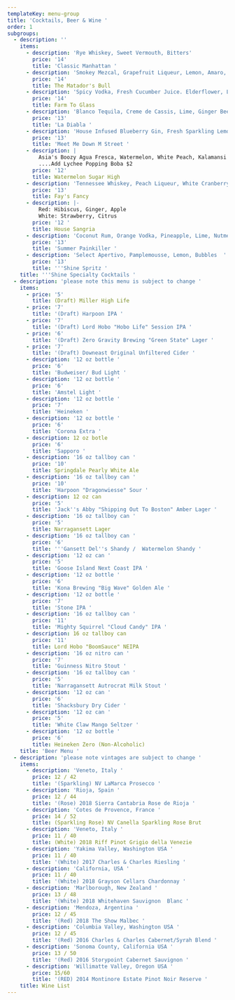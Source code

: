 ```yaml
---
templateKey: menu-group
title: 'Cocktails, Beer & Wine '
order: 1
subgroups:
  - description: ''
    items:
      - description: 'Rye Whiskey, Sweet Vermouth, Bitters'
        price: '14'
        title: 'Classic Manhattan '
      - description: 'Smokey Mezcal, Grapefruit Liqueur, Lemon, Amaro, Orange Bitters'
        price: '14'
        title: The Matador's Bull
      - description: 'Spicy Vodka, Fresh Cucumber Juice. Elderflower, Lemon'
        price: '14'
        title: Farm To Glass
      - description: 'Blanco Tequila, Creme de Cassis, Lime, Ginger Beer '
        price: '13'
        title: 'La Diabla '
      - description: 'House Infused Blueberry Gin, Fresh Sparkling Lemonade '
        price: '13'
        title: 'Meet Me Down M Street '
      - description: |
          Asia's Boozy Agua Fresca, Watermelon, White Peach, Kalamansi Lemon
          ....Add Lychee Popping Boba $2
        price: '12'
        title: Watermelon Sugar High
      - description: 'Tennessee Whiskey, Peach Liqueur, White Cranberry, Lime '
        price: '13'
        title: Fay's Fancy
      - description: |-
          Red: Hibiscus, Ginger, Apple
          White: Strawberry, Citrus 
        price: '12 '
        title: House Sangria
      - description: 'Coconut Rum, Orange Vodka, Pineapple, Lime, Nutmeg'
        price: '13'
        title: 'Summer Painkiller '
      - description: 'Select Apertivo, Pamplemousse, Lemon, Bubbles  '
        price: '13'
        title: '''Shine Spritz '
    title: '''Shine Specialty Cocktails '
  - description: 'please note this menu is subject to change '
    items:
      - price: '5'
        title: (Draft) Miller High Life
      - price: '7'
        title: '(Draft) Harpoon IPA '
      - price: '7'
        title: '(Draft) Lord Hobo "Hobo Life" Session IPA '
      - price: '6'
        title: '(Draft) Zero Gravity Brewing "Green State" Lager '
      - price: '7'
        title: '(Draft) Downeast Original Unfiltered Cider '
      - description: '12 oz bottle '
        price: '6'
        title: 'Budweiser/ Bud Light '
      - description: '12 oz bottle '
        price: '6'
        title: 'Amstel Light '
      - description: '12 oz bottle '
        price: '7'
        title: 'Heineken '
      - description: '12 oz bottle '
        price: '6'
        title: 'Corona Extra '
      - description: 12 oz botle
        price: '6'
        title: 'Sapporo '
      - description: '16 oz tallboy can '
        price: '10'
        title: Springdale Pearly White Ale
      - description: '16 oz tallboy can '
        price: '10'
        title: 'Harpoon "Dragonwiesse" Sour '
      - description: 12 oz can
        price: '5'
        title: 'Jack''s Abby "Shipping Out To Boston" Amber Lager '
      - description: '16 oz tallboy can '
        price: '5'
        title: Narragansett Lager
      - description: '16 oz tallboy can '
        price: '6'
        title: '''Gansett Del''s Shandy /  Watermelon Shandy '
      - description: '12 oz can '
        price: '5'
        title: 'Goose Island Next Coast IPA '
      - description: '12 oz bottle '
        price: '6'
        title: 'Kona Brewing "Big Wave" Golden Ale '
      - description: '12 oz bottle '
        price: '7'
        title: 'Stone IPA '
      - description: '16 oz tallboy can '
        price: '11'
        title: 'Mighty Squirrel "Cloud Candy" IPA '
      - description: 16 oz tallboy can
        price: '11'
        title: Lord Hobo "BoomSauce" NEIPA
      - description: '16 oz nitro can '
        price: '7'
        title: 'Guinness Nitro Stout '
      - description: '16 oz tallboy can '
        price: '5'
        title: 'Narragansett Autrocrat Milk Stout '
      - description: '12 oz can '
        price: '6'
        title: 'Shacksbury Dry Cider '
      - description: '12 oz can '
        price: '5'
        title: 'White Claw Mango Seltzer '
      - description: '12 oz bottle '
        price: '6'
        title: Heineken Zero (Non-Alcoholic)
    title: 'Beer Menu '
  - description: 'please note vintages are subject to change '
    items:
      - description: 'Veneto, Italy '
        price: 12 / 42
        title: '(Sparkling) NV LaMarca Prosecco '
      - description: 'Rioja, Spain '
        price: 12 / 44
        title: '(Rose) 2018 Sierra Cantabria Rose de Rioja '
      - description: 'Cotes de Provence, France '
        price: 14 / 52
        title: (Sparkling Rose) NV Canella Sparkling Rose Brut
      - description: 'Veneto, Italy '
        price: 11 / 40
        title: (White) 2018 Riff Pinot Grigio della Venezie
      - description: 'Yakima Valley, Washington USA '
        price: 11 / 40
        title: '(White) 2017 Charles & Charles Riesling '
      - description: 'California, USA '
        price: 11 / 40
        title: '(White) 2018 Grayson Cellars Chardonnay '
      - description: 'Marlborough, New Zealand '
        price: 13 / 48
        title: '(White) 2018 Whitehaven Sauvignon  Blanc '
      - description: 'Mendoza, Argentina '
        price: 12 / 45
        title: '(Red) 2018 The Show Malbec '
      - description: 'Columbia Valley, Washington USA '
        price: 12 / 45
        title: '(Red) 2016 Charles & Charles Cabernet/Syrah Blend '
      - description: 'Sonoma County, California USA '
        price: 13 / 50
        title: '(Red) 2016 Storypoint Cabernet Sauvignon '
      - description: 'Willimatte Valley, Oregon USA '
        price: 15/60
        title: '(RED) 2014 Montinore Estate Pinot Noir Reserve '
    title: Wine List
---
```


